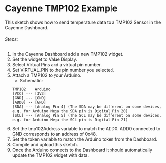 # Cayenne TMP102 Example

This sketch shows how to send temperature data to a TMP102 Sensor in the Cayenne Dashboard.

###### Steps:
1. In the Cayenne Dashboard add a new TMP102 widget.
2. Set the widget to Value Display.
3. Select Virtual Pins and a virtual pin number.
4. Set VIRTUAL_PIN to the pin number you selected.
5. Attach a TMP102 to your Arduino.
   * Schematic:
   ```
   TMP102    Arduino
   [VCC] --- [3V3]
   [GND] --- [GND]
   [ADD0] -- [GND]
   [SDA] --- [Analog Pin 4] (The SDA may be different on some devices, e.g. for Arduino Mega the SDA pin is Digital Pin 20)
   [SCL] --- [Analog Pin 5] (The SCL may be different on some devices, e.g. for Arduino Mega the SCL pin is Digital Pin 21)
   ```
6. Set the tmp102Address variable to match the ADD0. ADD0 connected to GND corresponds to an address of 0x48.
7. Set the token variable to match the Arduino token from the Dashboard.
8. Compile and upload this sketch.
9. Once the Arduino connects to the Dashboard it should automatically update the TMP102 widget with data.